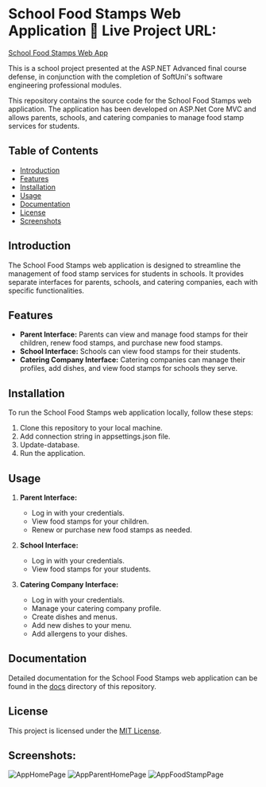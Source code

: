 # School Food Stamps Web Application 🚀 **Live Project URL:**  
<a href="http://schoolfoodstamps-app.northeurope.azurecontainer.io/" target="_blank" rel="noopener noreferrer">School Food Stamps Web App</a>

This is a school project presented at the ASP.NET Advanced final course defense, in conjunction with the completion of SoftUni's software engineering professional modules.

This repository contains the source code for the School Food Stamps web application. The application has been developed on ASP.Net Core MVC and allows parents, schools, and catering companies to manage food stamp services for students.

## Table of Contents

- [Introduction](#introduction)
- [Features](#features)
- [Installation](#installation)
- [Usage](#usage)
- [Documentation](#documentation)
- [License](#license)
- [Screenshots](#screenshots)

## Introduction

The School Food Stamps web application is designed to streamline the management of food stamp services for students in schools. It provides separate interfaces for parents, schools, and catering companies, each with specific functionalities.

## Features

- **Parent Interface:** Parents can view and manage food stamps for their children, renew food stamps, and purchase new food stamps.
- **School Interface:** Schools can view food stamps for their students.
- **Catering Company Interface:** Catering companies can manage their profiles, add dishes, and view food stamps for schools they serve.

## Installation

To run the School Food Stamps web application locally, follow these steps:

1. Clone this repository to your local machine.
2. Add connection string in appsettings.json file.
3. Update-database.
4. Run the application.

## Usage

1. **Parent Interface:**
   - Log in with your credentials.
   - View food stamps for your children.
   - Renew or purchase new food stamps as needed.

2. **School Interface:**
   - Log in with your credentials.
   - View food stamps for your students.

3. **Catering Company Interface:**
   - Log in with your credentials.
   - Manage your catering company profile.
   - Create dishes and menus.
   - Add new dishes to your menu.
   - Add allergens to your dishes.

## Documentation

Detailed documentation for the School Food Stamps web application can be found in the [docs](/docs) directory of this repository.

## License

This project is licensed under the [MIT License](LICENSE).

## Screenshots:
![AppHomePage](https://github.com/peterdidimitrov/SchoolFoodStamps/assets/113916372/2674f9e4-238d-4ebb-9ee9-671002c12ede)
![AppParentHomePage](https://github.com/peterdidimitrov/SchoolFoodStamps/assets/113916372/ccb470ae-e624-4f71-8d65-9246c2f01574)
![AppFoodStampPage](https://github.com/peterdidimitrov/SchoolFoodStamps/assets/113916372/ed4fc824-46df-41ef-92df-8d7f16f5c649)




